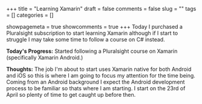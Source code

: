 +++ 
title = "Learning Xamarin"
draft = false 
comments = false 
slug = "" 
tags = []
categories = []

showpagemeta = true
showcomments = true
+++
Today I purchased a Pluralsight subscription to start learning Xamarin although if I start to struggle I may take some time to follow a course on C# instead.

<b>Today's Progress:</b> Started following a Pluralsight course on Xamarin (specifically Xamarin Android.)

<b>Thoughts:</b> The job I'm about to start uses Xamarin native for both Android and iOS so this is where I am going to focus my attention for the time being. Coming from an Android background I expect the Android development process to be familiar so thats where I am starting. I start on the 23rd of April so plenty of time to get caught up before then.